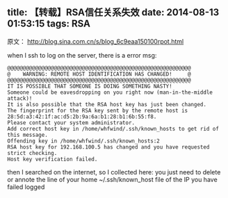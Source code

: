 title: 【转载】RSA信任关系失效
date: 2014-08-13 01:53:15
tags: RSA
---

原文： http://blog.sina.com.cn/s/blog_6c9eaa150100rpot.html

when I ssh to log on the server,
there is a error msg: 


	@@@@@@@@@@@@@@@@@@@@@@@@@@@@@@@@@@@@@@@@@@@@@@@@@@@@@@@@@@@
	@    WARNING: REMOTE HOST IDENTIFICATION HAS CHANGED!     @
	@@@@@@@@@@@@@@@@@@@@@@@@@@@@@@@@@@@@@@@@@@@@@@@@@@@@@@@@@@@
	IT IS POSSIBLE THAT SOMEONE IS DOING SOMETHING NASTY!
	Someone could be eavesdropping on you right now (man-in-the-middle attack)!
	It is also possible that the RSA host key has just been changed.
	The fingerprint for the RSA key sent by the remote host is
	28:5d:a3:42:1f:ac:d5:2b:9a:6a:b1:28:b1:6b:55:f8.
	Please contact your system administrator.
	Add correct host key in /home/whfwind/.ssh/known_hosts to get rid of this message.
	Offending key in /home/whfwind/.ssh/known_hosts:2
	RSA host key for 192.168.100.5 has changed and you have requested strict checking.
	Host key verification failed.

then I searched on the internet, so I collected here:
you just need to delete or annote the line of your home ~/.ssh/known_host file of the IP you have failed logged 


